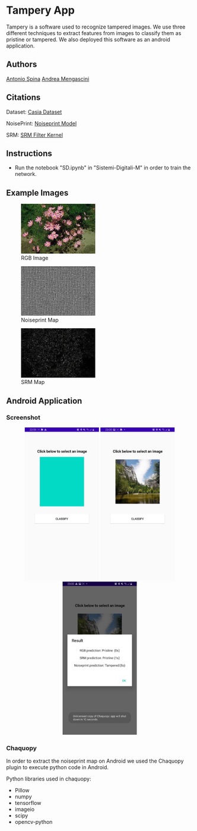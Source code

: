 
# Tampery App
Tampery is a software used to recognize tampered images. We use three different techniques to extract features from images to classify them as pristine or tampered.
We also deployed this software as an android application. 
 ## Authors
[Antonio Spina](https://github.com/antonio-sp) [Andrea Mengascini](https://github.com/andrea-mengascini) 
## Citations
Dataset: [Casia Dataset](https://res.mdpi.com/symmetry/symmetry-11-00083/article_deploy/symmetry-11-00083.pdf)

NoisePrint: [Noiseprint Model](https://grip-unina.github.io/noiseprint/)

SRM: [SRM Filter Kernel](https://openaccess.thecvf.com/content_cvpr_2018/papers/Zhou_Learning_Rich_Features_CVPR_2018_paper.pdf)

## Instructions
- Run the notebook "SD.ipynb" in "Sistemi-Digitali-M" in order to train the network.

## Example Images
 <figure>
  <img src="img/4_img.png" alt="drawing" width="200"/>
  <figcaption>RGB Image</figcaption>
</figure>
 <figure>
  <img src="img/4_noiseprint.png" alt="drawing" width="200"/>
  <figcaption>Noiseprint Map</figcaption>
</figure>
 <figure>
  <img src="img/4_srm.png" alt="drawing" width="200"/>
  <figcaption>SRM Map</figcaption>
</figure>

## Android Application

### Screenshot
<p align="center">
 <img src="img/1.jpg" alt="drawing" width="200"/>
 <img src="img/2.jpg" alt="drawing" width="200"/>
 <img src="img/3.jpg" alt="drawing" width="200"/>
</p>

### Chaquopy
In order to extract the noiseprint map on Android we used the Chaquopy plugin to execute python code in Android.

Python libraries used in chaquopy: 
- Pillow
- numpy
- tensorflow
- imageio
- scipy
- opencv-python
